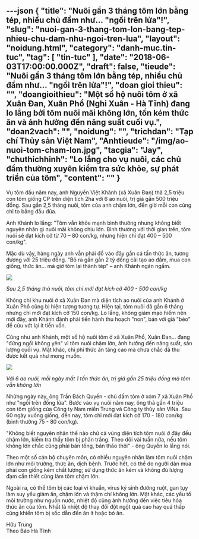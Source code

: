 ---json
{
    "title": "Nuôi gần 3 tháng tôm lớn bằng tép, nhiều chủ đầm như... \"ngồi trên lửa\"!",
    "slug": "nuoi-gan-3-thang-tom-lon-bang-tep-nhieu-chu-dam-nhu-ngoi-tren-lua",
    "layout": "noidung.html",
    "category": "danh-muc.tin-tuc",
    "tag": [
        "tin-tuc"
    ],
    "date": "2018-06-03T17:00:00.000Z",
    "draft": false,
    "tieude": "Nuôi gần 3 tháng tôm lớn bằng tép, nhiều chủ đầm như... \"ngồi trên lửa\"!",
    "doan gioi thieu": "",
    "doangioithieu": "Một số hộ nuôi tôm ở xã Xuân Đan, Xuân Phổ (Nghi Xuân - Hà Tĩnh) đang lo lắng bởi tôm nuôi mãi không lớn, tốn kém thức ăn và ảnh hưởng đến năng suất cuối vụ.",
    "doan2vach": "",
    "noidung": "",
    "trichdan": "Tạp chí Thủy sản Việt Nam",
    "Anhtieude": "/img/ao-nuoi-tom-cham-lon.jpg",
    "tacgia": "Jay",
    "chuthichhinh": "Lo lắng cho vụ nuôi, các chủ đầm thường xuyên kiểm tra sức khỏe, sự phát triển của tôm",
    "__content__": ""
}
---
<p><span style="font-size:14px">Vụ t&ocirc;m đầu năm nay, anh Nguyễn Việt Kh&aacute;nh (x&atilde; Xu&acirc;n Đan) thả 2,5 triệu con t&ocirc;m giống CP tr&ecirc;n diện t&iacute;ch 2ha với 6 ao nu&ocirc;i, trị gi&aacute; gần 500 triệu đồng. Sau gần 2,5 th&aacute;ng nu&ocirc;i, t&ocirc;m của anh chậm lớn, đến giờ mỗi con cũng chỉ to bằng đầu đũa.</span></p>

<p><span style="font-size:14px">Anh Kh&aacute;nh lo lắng: &quot;T&ocirc;m vẫn khỏe mạnh b&igrave;nh thường nhưng kh&ocirc;ng biết nguy&ecirc;n nh&acirc;n g&igrave; nu&ocirc;i m&atilde;i kh&ocirc;ng chịu lớn. B&igrave;nh thường với thời gian tr&ecirc;n, t&ocirc;m nu&ocirc;i sẽ đạt k&iacute;ch cỡ từ 70 &ndash; 80 con/kg, nhưng hiện chỉ đạt 400 &ndash; 500 con/kg&quot;.</span></p>

<p><span style="font-size:14px">Mặc d&ugrave; vậy, h&agrave;ng ng&agrave;y anh vẫn phải đổ v&agrave;o đ&acirc;y gần cả tấn thức ăn, tương đương với 25 triệu đồng. &ldquo;Bỏ ra gần gần 2 tỷ đồng cải tạo ao đầm, mua con giống, thức ăn... m&agrave; giờ t&ocirc;m lại th&agrave;nh t&eacute;p&rdquo; &ndash; anh Kh&aacute;nh ng&aacute;n ngẩm.</span></p>

<p><span style="font-size:14px"><img src="http://i.baohatinh.vn/news/1822/141d2231404t6790l9-anh-3.jpg?r=679" /></span></p>

<p><span style="font-size:14px"><em>Sau 2,5 th&aacute;ng thả nu&ocirc;i, t&ocirc;m chỉ mới đạt k&iacute;ch cỡ 400 - 500 con/kg&nbsp;</em></span></p>

<p><span style="font-size:14px">Kh&ocirc;ng chỉ khu nu&ocirc;i ở x&atilde; Xu&acirc;n Đan m&agrave; diện t&iacute;ch ao nu&ocirc;i của anh Kh&aacute;nh ở Xu&acirc;n Phổ cũng bị hiện tượng tương tự. Hiện tại, t&ocirc;m nu&ocirc;i đ&atilde; gần 6 th&aacute;ng nhưng chỉ mới đạt k&iacute;ch cỡ 150 con/kg. Lo lắng, kh&ocirc;ng gi&aacute;m mạo hiểm n&ecirc;n mới đ&acirc;y, anh Kh&aacute;nh đ&agrave;nh phải tiến h&agrave;nh thu hoạch &quot;non&quot;, b&aacute;n với gi&aacute; &quot;b&egrave;o&quot; để cứu vớt lại &iacute;t tiền vốn.</span></p>

<p><span style="font-size:14px">Cũng như anh Kh&aacute;nh, một số hộ nu&ocirc;i t&ocirc;m ở x&atilde; Xu&acirc;n Phổ, Xu&acirc;n Đan... đang &quot;đứng ngồi kh&ocirc;ng y&ecirc;n&quot; v&igrave; t&ocirc;m nu&ocirc;i chậm lớn, ảnh hưởng đến năng suất, sản lượng cuối vụ. Mặt kh&aacute;c, chi ph&iacute; thức ăn tăng cao m&agrave; chưa chắc đ&atilde; thu được kết quả như mong muốn.</span></p>

<p><span style="font-size:14px"><img src="http://i.baohatinh.vn/news/1822/77d3153744t7944l2-135d3063726t9788l5-a.jpg" /></span></p>

<p><span style="font-size:14px"><em>Với 6 ao nu&ocirc;i, mỗi ng&agrave;y mất 1 tấn thức ăn, trị gi&aacute; gần 25 triệu đồng m&agrave; t&ocirc;m vẫn kh&ocirc;ng lớn&nbsp;</em></span></p>

<p><span style="font-size:14px">Những ng&agrave;y n&agrave;y, &ocirc;ng Trần B&aacute;ch Quyền - chủ đầm t&ocirc;m ở x&oacute;m 7 x&atilde; Xu&acirc;n Phổ như &quot;ngồi tr&ecirc;n đống lửa&quot;. Bước v&agrave;o vụ nu&ocirc;i năm nay, &ocirc;ng thả gần 4 triệu con t&ocirc;m giống của C&ocirc;ng ty Nam miền Trung v&agrave; C&ocirc;ng ty thủy sản ViNa. Sau 60 ng&agrave;y xuống giống, đến nay, t&ocirc;m chỉ mới đạt k&iacute;ch cỡ 170 - 180 con/kg (b&igrave;nh thường 75 - 80 con/kg).</span></p>

<p><span style="font-size:14px">&quot;Kh&ocirc;ng biết nguy&ecirc;n nh&acirc;n thế n&agrave;o chứ cả v&ugrave;ng diện t&iacute;ch t&ocirc;m nu&ocirc;i ở đ&acirc;y đều chậm lớn, kiểm tra thấy t&ocirc;m bị ph&acirc;n trắng. Theo d&otilde;i v&agrave;i tuần nữa, nếu t&ocirc;m kh&ocirc;ng lớn chắc cũng phải b&aacute;n tống, b&aacute;n th&aacute;o th&ocirc;i&quot; - &ocirc;ng Quyền lo lắng n&oacute;i.</span></p>

<p><span style="font-size:14px">Theo một số c&aacute;n bộ chuy&ecirc;n m&ocirc;n, c&oacute; nhiều nguy&ecirc;n nh&acirc;n l&agrave;m t&ocirc;m nu&ocirc;i chậm lớn như m&ocirc;i trường, thức ăn, dịch bệnh. Trước hết, c&oacute; thể do người d&acirc;n mua phải con giống k&eacute;m chất lượng; sử dụng thức ăn k&eacute;m v&agrave; kh&ocirc;ng đủ lượng đạm cần thiết cũng l&agrave;m t&ocirc;m chậm lớn.</span></p>

<p><span style="font-size:14px">Ngo&agrave;i ra, c&oacute; thể t&ocirc;m bị c&aacute;c loại vi khuẩn, virus k&yacute; sinh đường ruột, gan tụy l&agrave;m suy yếu giảm ăn, chậm lớn v&agrave; thậm ch&iacute; kh&ocirc;ng lớn. Mặt kh&aacute;c, c&aacute;c yếu tố m&ocirc;i trường như nguồn nước, nhiệt độ cũng ảnh hưởng đến việc ti&ecirc;u h&oacute;a thức ăn của t&ocirc;m. Nhất l&agrave; nhiệt độ thay đổi đột ngột qu&aacute; cao hay qu&aacute; thấp cũng khiến t&ocirc;m bị sốc dẫn đến ăn &iacute;t hoặc bỏ ăn.</span></p>

<p><span style="font-size:14px">Hữu Trung&nbsp;<br />
Theo&nbsp;B&aacute;o H&agrave; Tĩnh</span></p>

